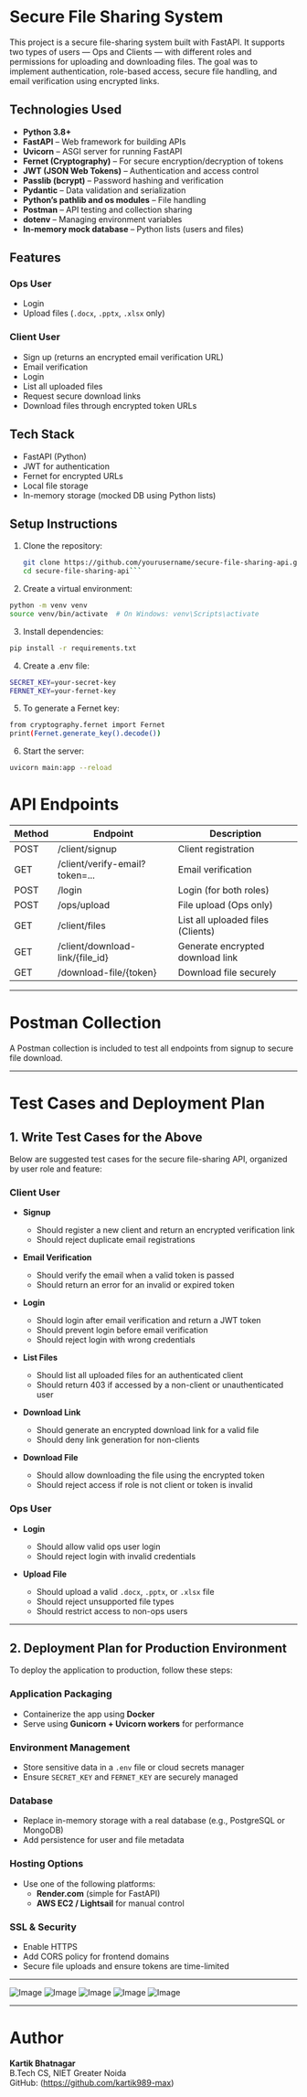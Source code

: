 # Secure File Sharing System

This project is a secure file-sharing system built with FastAPI. It supports two types of users — Ops and Clients — with different roles and permissions for uploading and downloading files. The goal was to implement authentication, role-based access, secure file handling, and email verification using encrypted links.


## Technologies Used

- **Python 3.8+**
- **FastAPI** – Web framework for building APIs
- **Uvicorn** – ASGI server for running FastAPI
- **Fernet (Cryptography)** – For secure encryption/decryption of tokens
- **JWT (JSON Web Tokens)** – Authentication and access control
- **Passlib (bcrypt)** – Password hashing and verification
- **Pydantic** – Data validation and serialization
- **Python’s pathlib and os modules** – File handling
- **Postman** – API testing and collection sharing
- **dotenv** – Managing environment variables
- **In-memory mock database** – Python lists (users and files)

## Features

### Ops User
- Login
- Upload files (`.docx`, `.pptx`, `.xlsx` only)

### Client User
- Sign up (returns an encrypted email verification URL)
- Email verification
- Login
- List all uploaded files
- Request secure download links
- Download files through encrypted token URLs

## Tech Stack
- FastAPI (Python)
- JWT for authentication
- Fernet for encrypted URLs
- Local file storage
- In-memory storage (mocked DB using Python lists)

## Setup Instructions

1. Clone the repository:
   ```bash
   git clone https://github.com/yourusername/secure-file-sharing-api.git
   cd secure-file-sharing-api```

2. Create a virtual environment:

  ```bash
  python -m venv venv
  source venv/bin/activate  # On Windows: venv\Scripts\activate
```

3. Install dependencies:

```bash
pip install -r requirements.txt
````

4. Create a .env file:

```bash
SECRET_KEY=your-secret-key
FERNET_KEY=your-fernet-key
```

5. To generate a Fernet key:

```bash
from cryptography.fernet import Fernet
print(Fernet.generate_key().decode())
```

6. Start the server:

```bash
uvicorn main:app --reload
```

# API Endpoints

| Method | Endpoint                          | Description                        |
|--------|-----------------------------------|------------------------------------|
| POST   | /client/signup                    | Client registration                |
| GET    | /client/verify-email?token=...    | Email verification                 |
| POST   | /login                            | Login (for both roles)             |
| POST   | /ops/upload                       | File upload (Ops only)             |
| GET    | /client/files                     | List all uploaded files (Clients)  |
| GET    | /client/download-link/{file_id}   | Generate encrypted download link   |
| GET    | /download-file/{token}            | Download file securely             |

---

# Postman Collection

A Postman collection is included to test all endpoints from signup to secure file download.

---

# Test Cases and Deployment Plan

## 1. Write Test Cases for the Above

Below are suggested test cases for the secure file-sharing API, organized by user role and feature:

### Client User

- **Signup**
  - Should register a new client and return an encrypted verification link
  - Should reject duplicate email registrations

- **Email Verification**
  - Should verify the email when a valid token is passed
  - Should return an error for an invalid or expired token

- **Login**
  - Should login after email verification and return a JWT token
  - Should prevent login before email verification
  - Should reject login with wrong credentials

- **List Files**
  - Should list all uploaded files for an authenticated client
  - Should return 403 if accessed by a non-client or unauthenticated user

- **Download Link**
  - Should generate an encrypted download link for a valid file
  - Should deny link generation for non-clients

- **Download File**
  - Should allow downloading the file using the encrypted token
  - Should reject access if role is not client or token is invalid

### Ops User

- **Login**
  - Should allow valid ops user login
  - Should reject login with invalid credentials

- **Upload File**
  - Should upload a valid `.docx`, `.pptx`, or `.xlsx` file
  - Should reject unsupported file types
  - Should restrict access to non-ops users

---

## 2. Deployment Plan for Production Environment

To deploy the application to production, follow these steps:

### Application Packaging
- Containerize the app using **Docker**
- Serve using **Gunicorn + Uvicorn workers** for performance

### Environment Management
- Store sensitive data in a `.env` file or cloud secrets manager
- Ensure `SECRET_KEY` and `FERNET_KEY` are securely managed

### Database
- Replace in-memory storage with a real database (e.g., PostgreSQL or MongoDB)
- Add persistence for user and file metadata

### Hosting Options
- Use one of the following platforms:
  - **Render.com** (simple for FastAPI)
  - **AWS EC2 / Lightsail** for manual control

### SSL & Security
- Enable HTTPS
- Add CORS policy for frontend domains
- Secure file uploads and ensure tokens are time-limited


---

![Image](https://github.com/user-attachments/assets/d32181ea-fca4-4394-a0df-4b48a9446d5b)
![Image](https://github.com/user-attachments/assets/a5e70b2c-4e9b-4cf2-9c3b-80616dc779e5)
![Image](https://github.com/user-attachments/assets/4707af9f-513b-4f79-8cc9-d321bfad976b)
![Image](https://github.com/user-attachments/assets/e7bfdda8-0e47-457e-bae9-bb31995714d7)
![Image](https://github.com/user-attachments/assets/96ec7a02-8725-47da-82d4-3d197482296f)


---


# Author

**Kartik Bhatnagar**  
B.Tech CS, NIET Greater Noida  
GitHub: (https://github.com/kartik989-max)
